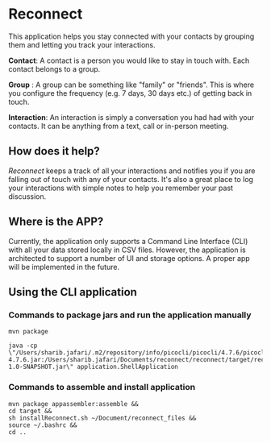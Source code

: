 # Reconnect

This application helps you stay connected with your contacts by grouping them and letting you track your interactions.

**Contact**: A contact is a person you would like to stay in touch with. Each contact belongs to a group.

**Group** : A group can be something like "family" or "friends". This is where you configure the frequency (e.g. 7 days,
30 days etc.) of getting back in touch.

**Interaction**: An interaction is simply a conversation you had had with your contacts. It can be anything from a text,
call or in-person meeting.

## How does it help?

_Reconnect_ keeps a track of all your interactions and notifies you if you are falling out of touch with any of your
contacts. It's also a great place to log your interactions with simple notes to help you remember your past discussion.

## Where is the APP?

Currently, the application only supports a Command Line Interface (CLI) with all your data stored locally in CSV files.
However, the application is architected to support a number of UI and storage options. A proper app will be implemented
in the future.

## Using the CLI application

### Commands to package jars and run the application manually

```
mvn package

java -cp \"/Users/sharib.jafari/.m2/repository/info/picocli/picocli/4.7.6/picocli-4.7.6.jar:/Users/sharib.jafari/Documents/reconnect/reconnect/target/reconnect-1.0-SNAPSHOT.jar\" application.ShellApplication
```

### Commands to assemble and install application

```
mvn package appassembler:assemble &&
cd target &&
sh installReconnect.sh ~/Document/reconnect_files &&
source ~/.bashrc &&
cd ..
```